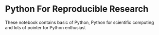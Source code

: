 # Python For Reproducible Research
These notebook contains basic of Python, Python for scientific computing and lots of pointer 
for Python enthusiast
